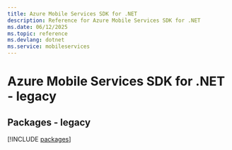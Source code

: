 ```yaml
---
title: Azure Mobile Services SDK for .NET
description: Reference for Azure Mobile Services SDK for .NET
ms.date: 06/12/2025
ms.topic: reference
ms.devlang: dotnet
ms.service: mobileservices
---
```

# Azure Mobile Services SDK for .NET - legacy
## Packages - legacy
[!INCLUDE [packages](mobile-services-index.md)]